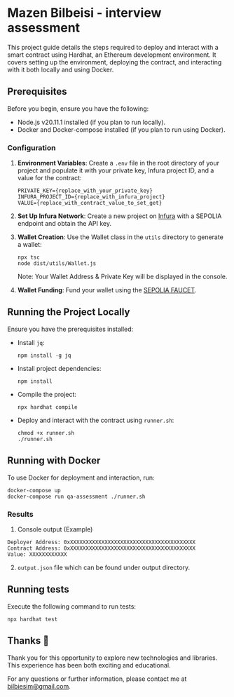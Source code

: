 # Mazen Bilbeisi - interview assessment


This project guide details the steps required to deploy and interact with a smart contract using Hardhat, an Ethereum development environment. It covers setting up the environment, deploying the contract, and interacting with it both locally and using Docker.

## Prerequisites

Before you begin, ensure you have the following:

- Node.js v20.11.1 installed (if you plan to run locally).
- Docker and Docker-compose installed (if you plan to run using Docker).

### Configuration

1. **Environment Variables**: Create a `.env` file in the root directory of your project and populate it with your private key, Infura project ID, and a value for the contract:

    ```dotenv
    PRIVATE_KEY={replace_with_your_private_key}
    INFURA_PROJECT_ID={replace_with_infura_project}
    VALUE={replace_with_contract_value_to_set_get}
    ```

2. **Set Up Infura Network**: Create a new project on [Infura](https://app.infura.io/) with a SEPOLIA endpoint and obtain the API key.

3. **Wallet Creation**: Use the Wallet class in the `utils` directory to generate a wallet:

    ```shell
    npx tsc
    node dist/utils/Wallet.js
    ```

   Note: Your Wallet Address & Private Key will be displayed in the console.

4. **Wallet Funding**: Fund your wallet using the [SEPOLIA FAUCET](https://www.alchemy.com/faucets/ethereum-sepolia).

## Running the Project Locally

Ensure you have the prerequisites installed:

- Install `jq`:

    ```shell
    npm install -g jq
    ```

- Install project dependencies:

    ```shell
    npm install
    ```

- Compile the project:

    ```shell
    npx hardhat compile
    ```

- Deploy and interact with the contract using `runner.sh`:

    ```shell
    chmod +x runner.sh
    ./runner.sh
    ```


## Running with Docker

To use Docker for deployment and interaction, run:

```shell
docker-compose up
docker-compose run qa-assessment ./runner.sh
```

### Results

1. Console output (Example)

```
Deployer Address: 0xXXXXXXXXXXXXXXXXXXXXXXXXXXXXXXXXXXXXXXXX
Contract Address: 0xXXXXXXXXXXXXXXXXXXXXXXXXXXXXXXXXXXXXXXXX
Value: XXXXXXXXXXXX
```
2. `output.json` file which can be found under output directory.


## Running tests

Execute the following command to run tests:

```shell
npx hardhat test
```

## Thanks :blue_heart:

Thank you for this opportunity to explore new technologies and libraries. This experience has been both exciting and educational.

For any questions or further information, please contact me at [bilbiesim@gmail.com](mailto:bilbiesim@gmail.com).
